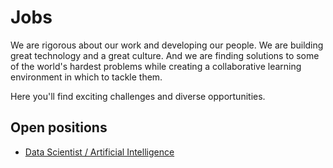 # Jobs

We are rigorous about our work and developing our people.
We are building great technology and a great culture.
And we are finding solutions to some of the world's hardest problems while creating a collaborative learning environment in which to tackle them.

Here you'll find exciting challenges and diverse opportunities.

## Open positions

 - [Data Scientist / Artificial Intelligence](https://bnpparibasgt.taleo.net/careersection/gt/jobdetail.ftl?job=RHG17_CIB_CONS_05&lang=fr_FR&src=BLD-201163)

